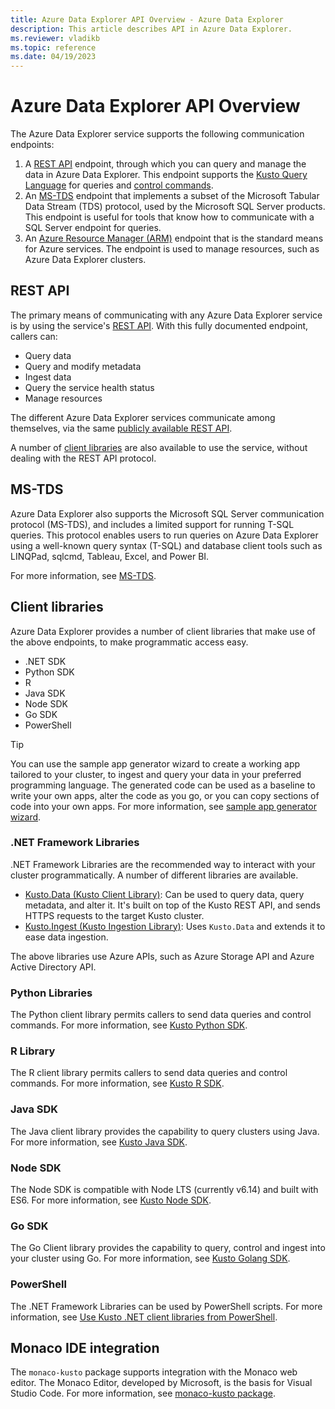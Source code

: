 ```yaml
---
title: Azure Data Explorer API Overview - Azure Data Explorer
description: This article describes API in Azure Data Explorer.
ms.reviewer: vladikb
ms.topic: reference
ms.date: 04/19/2023
---
```

# Azure Data Explorer API Overview

The Azure Data Explorer service supports the following communication endpoints:

1. A [REST API](#rest-api) endpoint, through which you can query and manage the data in Azure Data Explorer.
   This endpoint supports the [Kusto Query Language](../query/index.md) for queries and [control commands](../management/index.md).
1. An [MS-TDS](#ms-tds) endpoint that implements a subset of the Microsoft Tabular Data Stream (TDS) protocol, used by the Microsoft SQL Server products.
   This endpoint is useful for tools that know how to communicate with a SQL Server endpoint for queries.
1. An [Azure Resource Manager (ARM)](/azure/role-based-access-control/resource-provider-operations#microsoftkusto) endpoint that is the standard means for Azure services. The endpoint is used to manage resources, such as Azure Data Explorer clusters.

## REST API

The primary means of communicating with any Azure Data Explorer service is by using the service's [REST API](rest/index.md).
With this fully documented endpoint, callers can:

* Query data
* Query and modify metadata
* Ingest data
* Query the service health status
* Manage resources

The different Azure Data Explorer services communicate among themselves, via the same [publicly available REST API](/rest/api/azurerekusto/).

A number of [client libraries](client-libraries.md) are also available to use the service, without dealing with the REST API protocol.

## MS-TDS

Azure Data Explorer also supports the Microsoft SQL Server communication protocol (MS-TDS), and includes a limited support for running T-SQL queries.
This protocol enables users to run queries on Azure Data Explorer using a well-known query syntax (T-SQL) and database client tools such as LINQPad, sqlcmd, Tableau, Excel, and Power BI.

For more information, see [MS-TDS](../../t-sql.md).

## Client libraries

Azure Data Explorer provides a number of client libraries that make use of the above endpoints, to make programmatic access easy.

* .NET SDK
* Python SDK
* R
* Java SDK
* Node SDK
* Go SDK
* PowerShell

> [!TIP]
> You can use the sample app generator wizard to create a working app tailored to your cluster, to ingest and query your data in your preferred programming language. The generated code can be used as a baseline to write your own apps, alter the code as you go, or you can copy sections of code into your own apps. For more information, see [sample app generator wizard](../../sample-app-generator-wizard.md).

### .NET Framework Libraries

.NET Framework Libraries are the recommended way to interact with your cluster programmatically.
A number of different libraries are available.

* [Kusto.Data (Kusto Client Library)](./netfx/about-kusto-data.md): Can be used to query data, query metadata, and alter it.
   It's built on top of the Kusto REST API, and sends HTTPS requests to the target Kusto cluster.
* [Kusto.Ingest (Kusto Ingestion Library)](netfx/about-kusto-ingest.md): Uses `Kusto.Data` and extends it to ease data ingestion.

The above libraries use Azure APIs, such as Azure Storage API and Azure Active Directory API.

### Python Libraries

The Python client library permits callers to send data queries and control commands.
For more information, see [Kusto Python SDK](python/kusto-python-client-library.md).

### R Library

The R client library permits callers to send data queries and control commands.
For more information, see [Kusto R SDK](r/kusto-r-client-library.md).

### Java SDK

The Java client library provides the capability to query clusters using Java.
For more information, see [Kusto Java SDK](java/kusto-java-client-library.md).

### Node SDK

The Node SDK is compatible with Node LTS (currently v6.14) and built with ES6.
For more information, see [Kusto Node SDK](node/kusto-node-client-library.md).

### Go SDK

The Go Client library provides the capability to query, control and ingest into your cluster using Go.
For more information, see [Kusto Golang SDK](golang/kusto-golang-client-library.md).

### PowerShell

The .NET Framework Libraries can be used by PowerShell scripts.
For more information, see [Use Kusto .NET client libraries from PowerShell](powershell/powershell.md).

## Monaco IDE integration

The `monaco-kusto` package supports integration with the Monaco web editor.
The Monaco Editor, developed by Microsoft, is the basis for Visual Studio Code.
For more information, see [monaco-kusto package](monaco/monaco-kusto.md).
